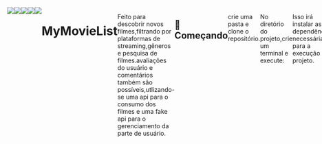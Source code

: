 <div style = "display : flex">
 <img src = "https://badgen.net/badge/MyMovieList/projeto em desenvolvimento">
 <img src = "https://img.shields.io/badge/React-20232A?style=for-the-badge&logo=react&logoColor=61DAFB">
 <img src="https://img.shields.io/badge/TypeScript-007ACC?style=for-the-badge&logo=typescript&logoColor=white" />
 <img src = "https://img.shields.io/badge/Material--UI-0081CB?style=for-the-badge&logo=material-ui&logoColor=white">
 <img src = "https://img.shields.io/badge/React_Router-CA4245?style=for-the-badge&logo=react-router&logoColor=white"
</div>


# MyMovieList

Feito para descobrir novos filmes,filtrando por plataformas de streaming,gêneros e pesquisa de filmes.avaliações do usuário e comentários também são possíveis,utlizando-se uma api para o consumo dos filmes e uma fake api para o gerenciamento da parte de usuário.

## 🚀 Começando

crie uma pasta e clone o repositório.

No diretório do projeto,crie um terminal e execute:

```
yarn
```
Isso irá instalar as dependências necessárias para a execução do projeto. 

Após instalar as dependências, execute o build do projeto:

```
yarn start
```

Executa o aplicativo no modo de desenvolvimento em conjunto do vite.
Abra http://localhost:3000 para visualizá-lo em seu navegador.

A página será recarregada quando você fizer alterações.
Você também pode ver erros de lint no console. 

### 📋 Pré-requisitos

Ambiente de desenvolvimento(IDE) - Visual Studio Code

## 🛠️ Construído com

  * axios : Utilizado para trabalhar com requisições e respostas http.
  * styled-components : Utilizado para estilização de componentes react.
  * MUI : Utilizado para agilizar na criação de componentes,ja que esta biblioteca possui muitos componentes pré-         fabricados.
  * createContext e useContext : Para englobar uma página ou componente especíﬁco e poder o usar o contexto criado.
  * react-hook-form e yup : Para registrar informações de formulários e suas validações,respectivamente.
  * react-router-dom : Para administrar as rotas em sua aplição.
  * react-player : Gerenciar os trailers e videos em sua aplicação.
  * useState : feito para gerenciar seu estados de maneira declarativa e performática.
  * swiper : Agilizar na criação e utilização de um carrosel de imagens com diversas configurações.
  * react-intersection-observer : Utilizado para criar o scroll infito de filmes.
  *  JSON-SERVER : Feito para criar uma api fake,hospedada na heroku,com rotas de fácil acesso para login e registro.

## 📌 Versão

Em desenvolvimento.... 
